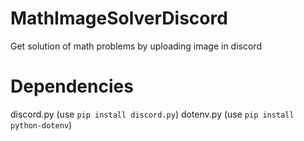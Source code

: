 # MathImageSolverDiscord

  Get solution of math problems by uploading image in discord  

# Dependencies

  discord.py (use `pip install discord.py`)
  dotenv.py (use `pip install python-dotenv`)